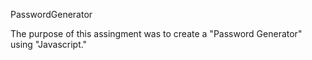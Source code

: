 PasswordGenerator

The purpose of this assingment was to create a "Password Generator" using "Javascript." 
